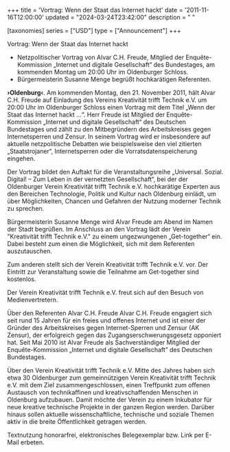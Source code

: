 +++
title = 'Vortrag: Wenn der Staat das Internet hackt'
date = '2011-11-16T12:00:00'
updated = "2024-03-24T23:42:00"
description = " "

[taxonomies]
series = ["USD"]
type = ["Announcement"]
+++

Vortrag: Wenn der Staat das Internet hackt

- Netzpolitischer Vortrag von Alvar C.H. Freude, Mitglied der Enquête-Kommission „Internet und digitale Gesellschaft“
  des Bundestages, am kommenden Montag um 20:00 Uhr im Oldenburger Schloss.
- Bürgermeisterin Susanne Menge begrüßt hochkarätigen Referenten.

**›Oldenburg‹**. Am kommenden Montag, den 21. November 2011, hält Alvar C.H. Freude auf Einladung des Vereins
Kreativität trifft Technik e.V. um 20:00 Uhr im Oldenburger Schloss einen Vortrag mit dem Titel „Wenn der Staat das
Internet hackt ...“. Herr Freude ist Mitglied der Enquête-Kommission „Internet und digitale Gesellschaft“ des Deutschen
Bundestages und zählt zu den Mitbegründern des Arbeitskreises gegen Internetsperren und Zensur. In seinem Vortrag wird
er insbesondere auf aktuelle netzpolitische Debatten wie beispielsweise den viel zitierten „Staatstrojaner“,
Internetsperren oder die Vorratsdatenspeicherung eingehen.

Der Vortrag bildet den Auftakt für die Veranstaltungsreihe „Universal. Sozial. Digital! – Zum Leben in der vernetzten
Gesellschaft“, bei der der Oldenburger Verein Kreativität trifft Technik e.V. hochkarätige Experten aus den Bereichen
Technologie, Politik und Kultur nach Oldenburg einlädt, um über Möglichkeiten, Chancen und Gefahren der Nutzung moderner
Technik zu sprechen.

Bürgermeisterin Susanne Menge wird Alvar Freude am Abend im Namen der Stadt begrüßen. Im Anschluss an den Vortrag lädt
der Verein "Kreativität trifft Technik e.V." zu einem ungezwungenen „Get-together“ ein. Dabei besteht zum einen die
Möglichkeit, sich mit dem Referenten auszutauschen.

Zum anderen stellt sich der Verein Kreativität trifft Technik e.V. vor. Der Eintritt zur Veranstaltung sowie die
Teilnahme am Get-together sind kostenlos.

Der Verein Kreativität trifft Technik e.V. freut sich auf den Besuch von Medienvertretern.&nbsp;

Über den Referenten Alvar C.H. Freude Alvar C.H. Freude engagiert sich seit rund 15 Jahren für ein freies und offenes
Internet und ist einer der Gründer des Arbeitskreises gegen Internet-Sperren und Zensur (AK Zensur), der erfolgreich
gegen das Zugangserschwerungsgesetz opponiert hat. Seit Mai 2010 ist Alvar Freude als Sachverständiger Mitglied der
Enquête-Kommission „Internet und digitale Gesellschaft” des Deutschen Bundestages.

Über den Verein Kreativität trifft Technik e.V. Mitte des Jahres haben sich etwa 30 Oldenburger zum gemeinnützigen
Verein Kreativität trifft Technik e.V. mit dem Ziel zusammengeschlossen, einen Treffpunkt zum offenen Austausch von
technikaffinen und kreativschaffenden Menschen in Oldenburg aufzubauen. Damit möchte der Verein zu einem Inkubator für
neue kreative technische Projekte in der ganzen Region werden. Darüber hinaus sollen aktuelle wissenschaftliche,
technische und soziale Themen aktiv in die breite Öffentlichkeit getragen werden.

Textnutzung honorarfrei, elektronisches Belegexemplar bzw. Link per E-Mail erbeten.
